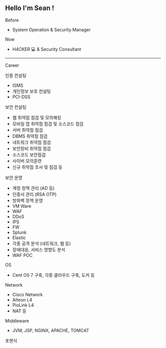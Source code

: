 

Hello I'm Sean !
-------------------------------------------------------------------------------------
Before

- System Operation & Security Manager

Now

- H4CKER 💻 & Security Consultant 

------------------





Career


인증 컨설팅

- ISMS
- 개인정보 보호 컨설팅
- PCI-DSS

보안 컨설팅

- 웹 취약점 점검 및 모의해킹
- 모바일 앱 취약점 점검 및 소스코드 점검
- 서버 취약점 점검
- DBMS 취약점 점검
- 네트워크 취약점 점검
- 보안장비 취약점 점검
- 소스코드 보안점검
- 사이버 모의훈련
- 신규 취약점 조사 및 점검
등

보안 운영

- 계정 정책 관리 (AD 등)
- 인증서 관리 (RSA OTP)
- 방화벽 정책 운영
- VM Ware
- WAF
- DDoS
- IPS
- FW
- Splunk
- Elastic
- 각종 공격 분석 (네트워크, 웹 등)
- 장애대응, 서비스 영향도 분석
- WAF POC

OS

- Cent OS 7 구축, 각종 클라우드 구축, 도커 등

Network

- Cisco Network
- Alteon L4
- PioLink L4
- NAT
등

Middleware

- JVM, JSP, NGINX, APACHE, TOMCAT

포렌식




<!--
**seanjungkm/seanjungkm** is a ✨ _special_ ✨ repository because its `README.md` (this file) appears on your GitHub profile.

Here are some ideas to get you started:

- 🔭 I’m currently working on ...
- 🌱 I’m currently learning ...
- 👯 I’m looking to collaborate on ...
- 🤔 I’m looking for help with ...
- 💬 Ask me about ...
- 📫 How to reach me: ...
- 😄 Pronouns: ...
- ⚡ Fun fact: ...
-->
